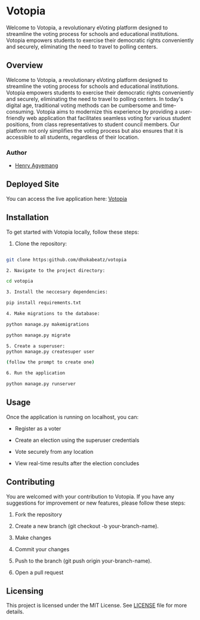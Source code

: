 # Votopia

Welcome to Votopia, a revolutionary eVoting platform designed to streamline the voting process for schools and educational institutions. Votopia empowers students to exercise their democratic rights conveniently and securely, eliminating the need to travel to polling centers.

## Overview
Welcome to Votopia, a revolutionary eVoting platform designed to streamline the voting process for schools and educational institutions. Votopia empowers students to exercise their democratic rights conveniently and securely, eliminating the need to travel to polling centers.
In today's digital age, traditional voting methods can be cumbersome and time-consuming. Votopia aims to modernize this experience by providing a user-friendly web application that facilitates seamless voting for various student positions, from class representatives to student council members. Our platform not only simplifies the voting process but also ensures that it is accessible to all students, regardless of their location.

### Author
- [Henry Agyemang](#)

## Deployed Site
You can access the live application here: [Votopia](#)

## Installation

To get started with Votopia locally, follow these steps:

1. Clone the repository:
```bash

git clone https:github.com/dhokabeatz/votopia

2. Navigate to the project directory:

cd votopia

3. Install the neccesary dependencies:

pip install requirements.txt

4. Make migrations to the database:

python manage.py makemigrations

python manage.py migrate

5. Create a superuser:
python manage.py createsuper user

(follow the prompt to create one)

6. Run the application

python manage.py runserver

```

## Usage

Once the application is running on localhost, you can:

* Register as a voter

* Create an election using the superuser credentials

* Vote securely from any location

* View real-time results after the election concludes



## Contributing

You are welcomed with your contribution to Votopia. If you have any suggestions for improvement or new features, please follow these steps:

1. Fork the repository

2. Create a new branch (git checkout -b your-branch-name).

3. Make changes

4. Commit your changes

5. Push to the branch (git push origin your-branch-name).

6. Open a pull request


## Licensing

This project is licensed under the MIT License. See [LICENSE]() file for more details.